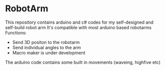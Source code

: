 # RobotArm
This repository contains arduino and c# codes for my self-designed and self-build robot arm
It's compatible with most arduino based robotarms
Functions:
- Send 3D positon to the robotarm
- Send individual angles to the arm
- Macro maker is under development 

The arduino code contains some built in movements (waveing, highfive etc)
